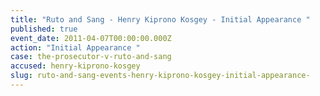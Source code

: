 ```yaml
---
title: "Ruto and Sang - Henry Kiprono Kosgey - Initial Appearance "
published: true
event_date: 2011-04-07T00:00:00.000Z
action: "Initial Appearance "
case: the-prosecutor-v-ruto-and-sang
accused: henry-kiprono-kosgey
slug: ruto-and-sang-events-henry-kiprono-kosgey-initial-appearance-
---
```

